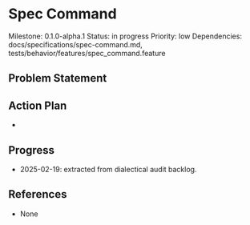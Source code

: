# Spec Command
Milestone: 0.1.0-alpha.1
Status: in progress
Priority: low
Dependencies: docs/specifications/spec-command.md, tests/behavior/features/spec_command.feature

## Problem Statement
<description>


## Action Plan
- <tasks>

## Progress
- 2025-02-19: extracted from dialectical audit backlog.

## References
- None
